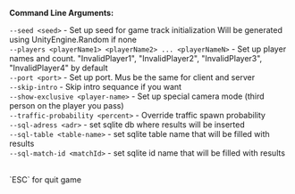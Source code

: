 **Command Line Arguments:**

`--seed <seed>` - Set up seed for game track initialization Will be generated using UnityEngine.Random if none <br>
`--players <playerName1> <playerName2> ... <playerNameN>` - Set up player names and count. "InvalidPlayer1", "InvalidPlayer2", "InvalidPlayer3", "InvalidPlayer4" by default <br>
`--port <port>` - Set up port. Mus be the same for client and server <br>
`--skip-intro` - Skip intro sequance if you want <br>
`--show-exclusive <player-name>` - Set up special camera mode (third person on the player you pass) <br>
`--traffic-probability <percent>` - Override traffic spawn probability <br>
`--sql-adress <adr>` - set sqlite db where results will be inserted <br>
`--sql-table <table-name>` - set sqlite table name that will be filled with results <br>
`--sql-match-id <matchId>` - set sqlite id name that will be filled with results <br>

<br>
`ESC` for quit game
